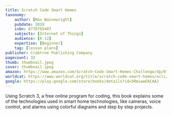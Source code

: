 ```yaml
---
title: Scratch Code Smart Homes
taxonomy:
	author: [Max Wainewright]
	pubdate: 2019
	isbn: 0778765407
	subjects: [Internet of Things]
	audience: [K-12]
	expertise: [Beginner]
	tag: [lesson plans]
publisher: Crabtree Publishing Company
pagecount: 32
thumb: thumbnail.jpeg
cover: thumbnail.jpeg
amazon: https://www.amazon.com/Scratch-Code-Smart-Homes-Challenge/dp/0778765687/ref=sr_1_1?keywords=smart+homes+wainewright+max&qid=1575245907&sr=8-1
worldcat: https://www.worldcat.org/title/scratch-code-smart-homes/oclc/1090700944&referer=brief_results
google: https://play.google.com/store/books/details?id=5RmiwwEACAAJ
---
```

Using Scratch 3, a free online program for coding, this book explains some of the technologies used in smart home technologies, like cameras, voice control, and alarms using colorful diagrams and step by step projects.